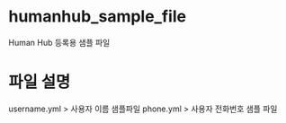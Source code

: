 # humanhub_sample_file
Human Hub 등록용 샘플 파일


# 파일 설명
  username.yml  > 사용자 이름 샘플파일
  phone.yml > 사용자 전화번호 샘플 파일  
